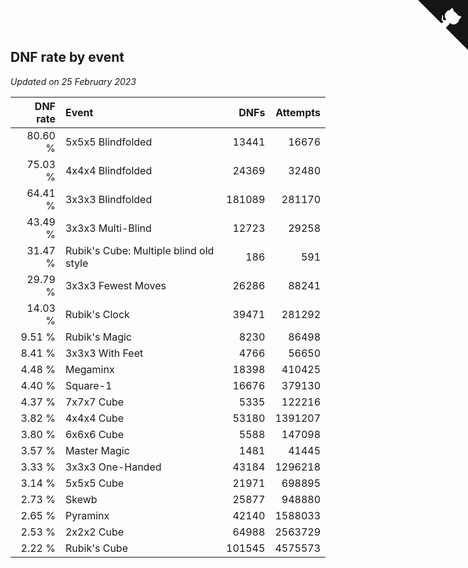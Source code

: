 ## DNF rate by event

*Updated on 25 February 2023*

| DNF rate | Event | DNFs | Attempts |
| ---: | :--- | ---: | ---: |
| 80.60 % | 5x5x5 Blindfolded | 13441 | 16676 |
| 75.03 % | 4x4x4 Blindfolded | 24369 | 32480 |
| 64.41 % | 3x3x3 Blindfolded | 181089 | 281170 |
| 43.49 % | 3x3x3 Multi-Blind | 12723 | 29258 |
| 31.47 % | Rubik's Cube: Multiple blind old style | 186 | 591 |
| 29.79 % | 3x3x3 Fewest Moves | 26286 | 88241 |
| 14.03 % | Rubik's Clock | 39471 | 281292 |
| 9.51 % | Rubik's Magic | 8230 | 86498 |
| 8.41 % | 3x3x3 With Feet | 4766 | 56650 |
| 4.48 % | Megaminx | 18398 | 410425 |
| 4.40 % | Square-1 | 16676 | 379130 |
| 4.37 % | 7x7x7 Cube | 5335 | 122216 |
| 3.82 % | 4x4x4 Cube | 53180 | 1391207 |
| 3.80 % | 6x6x6 Cube | 5588 | 147098 |
| 3.57 % | Master Magic | 1481 | 41445 |
| 3.33 % | 3x3x3 One-Handed | 43184 | 1296218 |
| 3.14 % | 5x5x5 Cube | 21971 | 698895 |
| 2.73 % | Skewb | 25877 | 948880 |
| 2.65 % | Pyraminx | 42140 | 1588033 |
| 2.53 % | 2x2x2 Cube | 64988 | 2563729 |
| 2.22 % | Rubik's Cube | 101545 | 4575573 |


<a href="https://github.com/JustinTimeCuber/wca_statistics" class="github-corner" aria-label="View source on Github"><svg width="80" height="80" viewBox="0 0 250 250" style="fill:#151513; color:#fff; position: absolute; top: 0; border: 0; right: 0;" aria-hidden="true"><path d="M0,0 L115,115 L130,115 L142,142 L250,250 L250,0 Z"></path><path d="M128.3,109.0 C113.8,99.7 119.0,89.6 119.0,89.6 C122.0,82.7 120.5,78.6 120.5,78.6 C119.2,72.0 123.4,76.3 123.4,76.3 C127.3,80.9 125.5,87.3 125.5,87.3 C122.9,97.6 130.6,101.9 134.4,103.2" fill="currentColor" style="transform-origin: 130px 106px;" class="octo-arm"></path><path d="M115.0,115.0 C114.9,115.1 118.7,116.5 119.8,115.4 L133.7,101.6 C136.9,99.2 139.9,98.4 142.2,98.6 C133.8,88.0 127.5,74.4 143.8,58.0 C148.5,53.4 154.0,51.2 159.7,51.0 C160.3,49.4 163.2,43.6 171.4,40.1 C171.4,40.1 176.1,42.5 178.8,56.2 C183.1,58.6 187.2,61.8 190.9,65.4 C194.5,69.0 197.7,73.2 200.1,77.6 C213.8,80.2 216.3,84.9 216.3,84.9 C212.7,93.1 206.9,96.0 205.4,96.6 C205.1,102.4 203.0,107.8 198.3,112.5 C181.9,128.9 168.3,122.5 157.7,114.1 C157.9,116.9 156.7,120.9 152.7,124.9 L141.0,136.5 C139.8,137.7 141.6,141.9 141.8,141.8 Z" fill="currentColor" class="octo-body"></path></svg></a><style>.github-corner:hover .octo-arm{animation:octocat-wave 560ms ease-in-out}@keyframes octocat-wave{0%,100%{transform:rotate(0)}20%,60%{transform:rotate(-25deg)}40%,80%{transform:rotate(10deg)}}@media (max-width:500px){.github-corner:hover .octo-arm{animation:none}.github-corner .octo-arm{animation:octocat-wave 560ms ease-in-out}}</style>
